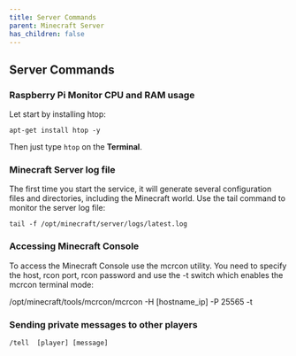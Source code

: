 ```yaml
---
title: Server Commands
parent: Minecraft Server
has_children: false
---
```


## Server Commands

### Raspberry Pi Monitor CPU and RAM usage
Let start by installing htop:

`apt-get install htop -y`

Then just type `htop` on the **Terminal**.

### Minecraft Server log file
The first time you start the service, it will generate several configuration files and directories, including the Minecraft world. Use the tail command to monitor the server log file:

`tail -f /opt/minecraft/server/logs/latest.log`

### Accessing Minecraft Console
To access the Minecraft Console use the mcrcon utility. You need to specify the host, rcon port, rcon password and use the -t switch which enables the mcrcon terminal mode:

/opt/minecraft/tools/mcrcon/mcrcon -H [hostname_ip] -P 25565 -t

### Sending private messages to other players
`/tell  [player] [message]`

